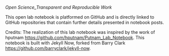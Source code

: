 *Open Science_Transparent and Reproducible Work*

This open lab notebook is platformed on GitHub and is directly linked to GitHub repositories that contain further details presented in notebook posts. 

Credits: The realization of this lab notebook was inspired by the work of hputnam https://github.com/hputnam/Putnam_Lab_Notebook. This notebook is built with Jekyll Now, forked from Barry Clark https://github.com/barryclark/jekyll-now. 

